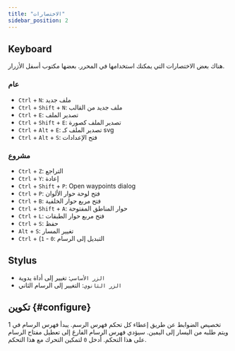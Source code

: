 ```yaml
---
title: "الاختصارات"
sidebar_position: 2
---
```



## Keyboard

هناك بعض الاختصارات التي يمكنك استخدامها في المحرر. بعضها مكتوب أسفل الأزرار.

### عام

* `Ctrl` + `N`: ملف جديد
* `Ctrl` + `Shift` + `N`: ملف جديد من القالب
* `Ctrl` + `E`: تصدير الملف
* `Ctrl` + `Shift` + `E`: تصدير الملف كصورة
* `Ctrl` + `Alt` + `E`: تصدير الملف كـ svg
* `Ctrl` + `Alt` + `S`: فتح الإعدادات

### مشروع

* `Ctrl` + `Z`: التراجع
* `Ctrl` + `Y`: إعادة
* `Ctrl` + `Shift` + `P`: Open waypoints dialog
* `Ctrl` + `P`: فتح لوحة حوار الألوان
* `Ctrl` + `B`: فتح مربع حوار الخلفية
* `Ctrl` + `Shift` + `A`: حوار المناطق المفتوحة
* `Ctrl` + `L`: فتح مربع حوار الطبقات
* `Ctrl` + `S`: حفظ
* `Alt` + `S`: تغيير المسار
* `Ctrl` + (`1` - `0`: التبديل إلى الرسام

## Stylus

* `الزر الأساسي`: تغيير إلى أداة يدوية
* `الزر الثانوي`: التغيير إلى الرسام الثاني

## تكوين {#configure}

تخصيص الضوابط عن طريق إعطاء كل تحكم فهرس الرسم. يبدأ فهرس الرسام في 1 ويتم طلبه من اليسار إلى اليمين. سيؤدي فهرس الرسام الفارغ إلى تعطيل مفتاح الرسام على هذا التحكم. أدخل `0` لتمكين التحرك مع هذا التحكم.
